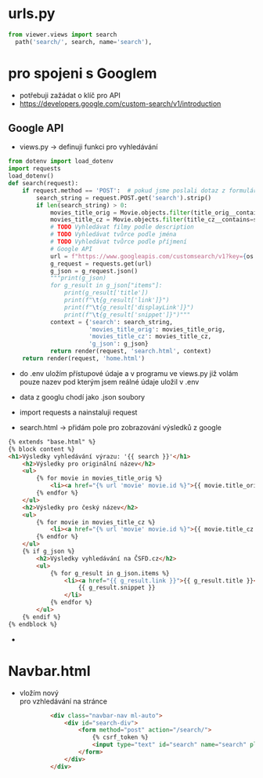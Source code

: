 # urls.py
```python
from viewer.views import search
  path('search/', search, name='search'),
```
# pro spojeni s Googlem 
- potřebuji zažádat o klíč pro API 
- https://developers.google.com/custom-search/v1/introduction

## Google API 
- views.py -> definuji funkci pro vyhledávání 
```python
from dotenv import load_dotenv
import requests
load_dotenv()
def search(request):
    if request.method == 'POST':  # pokud jsme poslali dotaz z formuláře
        search_string = request.POST.get('search').strip()
        if len(search_string) > 0:
            movies_title_orig = Movie.objects.filter(title_orig__contains=search_string)
            movies_title_cz = Movie.objects.filter(title_cz__contains=search_string)
            # TODO Vyhledávat filmy podle description
            # TODO Vyhledávat tvůrce podle jména
            # TODO Vyhledávat tvůrce podle příjmení
            # Google API
            url = f"https://www.googleapis.com/customsearch/v1?key={os.getenv('GOOGLE_API_KEY')}&cx={os.getenv('GOOGLE_CX')}&q={search_string}"
            g_request = requests.get(url)
            g_json = g_request.json()
            """print(g_json)
            for g_result in g_json["items"]:
                print(g_result['title'])
                print(f"\t{g_result['link']}")
                print(f"\t{g_result['displayLink']}")
                print(f"\t{g_result['snippet']}")"""
            context = {'search': search_string,
                       'movies_title_orig': movies_title_orig,
                       'movies_title_cz': movies_title_cz,
                       'g_json': g_json}
            return render(request, 'search.html', context)
    return render(request, 'home.html')
```
  - do .env uložím přístupové údaje a v programu ve views.py již volám pouze nazev pod 
 kterým jsem reálné údaje uložil v .env
  - data z googlu chodí jako .json soubory
  - import requests a nainstaluji request

- search.html -> přidám pole pro zobrazování výsledků z google
```html
{% extends "base.html" %}
{% block content %}
<h1>Výsledky vyhledávání výrazu: '{{ search }}'</h1>
    <h2>Výsledky pro originální název</h2>
    <ul>
        {% for movie in movies_title_orig %}
            <li><a href="{% url 'movie' movie.id %}">{{ movie.title_orig }}</a></li>
        {% endfor %}
    </ul>
    <h2>Výsledky pro český název</h2>
    <ul>
        {% for movie in movies_title_cz %}
            <li><a href="{% url 'movie' movie.id %}">{{ movie.title_cz }}</a></li>
        {% endfor %}
    </ul>
    {% if g_json %}
        <h2>Výsledky vyhledávání na ČSFD.cz</h2>
        <ul>
            {% for g_result in g_json.items %}
                <li><a href="{{ g_result.link }}">{{ g_result.title }}</a><br>
                    {{ g_result.snippet }}
                </li>
            {% endfor %}
        </ul>
    {% endif %}
{% endblock %}
```
  - 

# Navbar.html
- vložím nový <div> pro vzhledávání na stránce 
```html
            <div class="navbar-nav ml-auto">
                <div id="search-div">
                    <form method="post" action="/search/">
                        {% csrf_token %}
                        <input type="text" id="search" name="search" placeholder="🔎 Hledej...">
                    </form>
                </div>
            </div>
```

